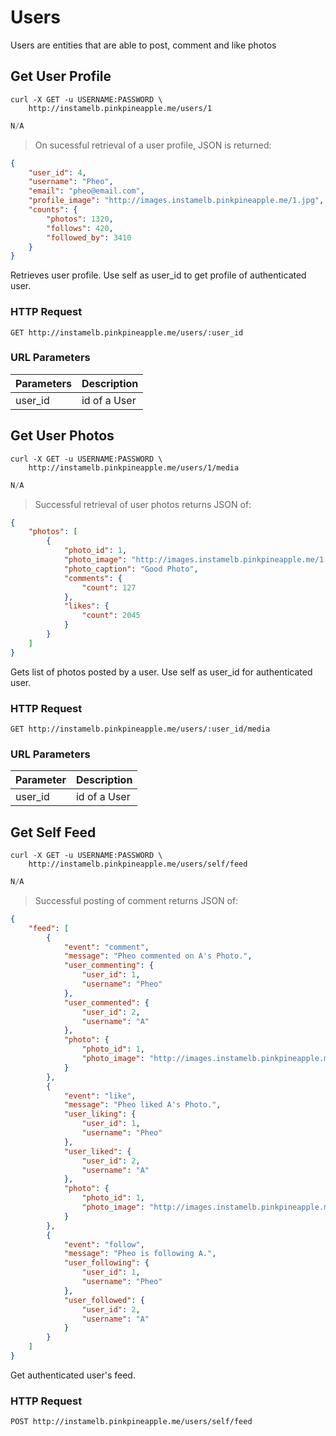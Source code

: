 # Users

Users are entities that are able to post, comment and like photos

## Get User Profile

```shell
curl -X GET -u USERNAME:PASSWORD \
    http://instamelb.pinkpineapple.me/users/1
```

```java
N/A
```

> On sucessful retrieval of a user profile, JSON is returned:

```json
{
    "user_id": 4,
    "username": "Pheo",
    "email": "pheo@email.com",
    "profile_image": "http://images.instamelb.pinkpineapple.me/1.jpg",
    "counts": {
        "photos": 1320,
        "follows": 420,
        "followed_by": 3410
    }
}
```

Retrieves user profile. Use self as user_id to get profile of authenticated user.

### HTTP Request

`GET http://instamelb.pinkpineapple.me/users/:user_id`

### URL Parameters

Parameters | Description
---------- | -----------
user_id | id of a User

## Get User Photos

```shell
curl -X GET -u USERNAME:PASSWORD \
    http://instamelb.pinkpineapple.me/users/1/media
```

```java
N/A
```

> Successful retrieval of user photos returns JSON of: 

```json
{
    "photos": [
        {
            "photo_id": 1,
            "photo_image": "http://images.instamelb.pinkpineapple.me/1.jpg",
            "photo_caption": "Good Photo",
            "comments": {
                "count": 127
            },
            "likes": {
                "count": 2045
            }
        }
    ]
}
```

Gets list of photos posted by a user. Use self as user_id for authenticated user.

### HTTP Request

`GET http://instamelb.pinkpineapple.me/users/:user_id/media`

### URL Parameters
Parameter | Description
--------- | -----------
user_id | id of a User

## Get Self Feed

```shell
curl -X GET -u USERNAME:PASSWORD \
    http://instamelb.pinkpineapple.me/users/self/feed
```

```java
N/A
```

> Successful posting of comment returns JSON of:

```json
{
    "feed": [
        {
            "event": "comment",
            "message": "Pheo commented on A's Photo.",
            "user_commenting": {
                "user_id": 1,
                "username": "Pheo"
            },
            "user_commented": {
                "user_id": 2,
                "username": "A"
            },
            "photo": {
                "photo_id": 1,
                "photo_image": "http://images.instamelb.pinkpineapple.me/1.jpg"
            }
        },
        {
            "event": "like",
            "message": "Pheo liked A's Photo.",
            "user_liking": {
                "user_id": 1,
                "username": "Pheo"
            },
            "user_liked": {
                "user_id": 2,
                "username": "A"
            },
            "photo": {
                "photo_id": 1,
                "photo_image": "http://images.instamelb.pinkpineapple.me/1.jpg"
            }
        },
        {
            "event": "follow",
            "message": "Pheo is following A.",
            "user_following": {
                "user_id": 1,
                "username": "Pheo"
            },
            "user_followed": {
                "user_id": 2,
                "username": "A"
            }
        }
    ]
}
```

Get authenticated user's feed.

### HTTP Request

`POST http://instamelb.pinkpineapple.me/users/self/feed`

